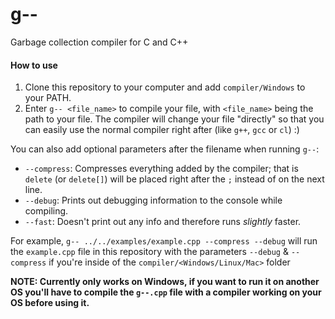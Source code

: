 # g--
Garbage collection compiler for C and C++

#### How to use
1. Clone this repository to your computer and add `compiler/Windows` to your PATH.
2. Enter `g-- <file_name>` to compile your file, with `<file_name>` being the path to your file. The compiler will change your file "directly" so that you can easily use the normal compiler right after (like `g++`, `gcc` or `cl`) :)

You can also add optional parameters after the filename when running `g--`:
- `--compress`: Compresses everything added by the compiler; that is `delete` (or `delete[]`) will be placed right after the `;` instead of on the next line.
- `--debug`: Prints out debugging information to the console while compiling.
- `--fast`: Doesn't print out any info and therefore runs *slightly* faster.

For example, `g-- ../../examples/example.cpp --compress --debug` will run the `example.cpp` file in this repository with the parameters `--debug` & `--compress` if you're inside of the `compiler/<Windows/Linux/Mac>` folder

**NOTE: Currently only works on Windows, if you want to run it on another OS you'll have to compile the `g--.cpp` file with a compiler working on your OS before using it.**
